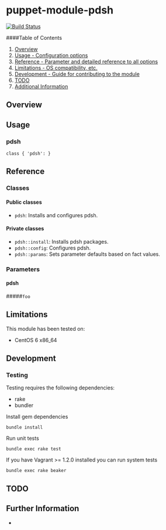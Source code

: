# puppet-module-pdsh

[![Build Status](https://travis-ci.org/treydock/puppet-module-pdsh.png)](https://travis-ci.org/treydock/puppet-module-pdsh)

####Table of Contents

1. [Overview](#overview)
2. [Usage - Configuration options](#usage)
3. [Reference - Parameter and detailed reference to all options](#reference)
4. [Limitations - OS compatibility, etc.](#limitations)
5. [Development - Guide for contributing to the module](#development)
6. [TODO](#todo)
7. [Additional Information](#additional-information)

## Overview



## Usage

### pdsh

    class { 'pdsh': }

## Reference

### Classes

#### Public classes

* `pdsh`: Installs and configures pdsh.

#### Private classes

* `pdsh::install`: Installs pdsh packages.
* `pdsh::config`: Configures pdsh.
* `pdsh::params`: Sets parameter defaults based on fact values.

### Parameters

#### pdsh

#####`foo`

## Limitations

This module has been tested on:

* CentOS 6 x86_64

## Development

### Testing

Testing requires the following dependencies:

* rake
* bundler

Install gem dependencies

    bundle install

Run unit tests

    bundle exec rake test

If you have Vagrant >= 1.2.0 installed you can run system tests

    bundle exec rake beaker

## TODO

## Further Information

*
